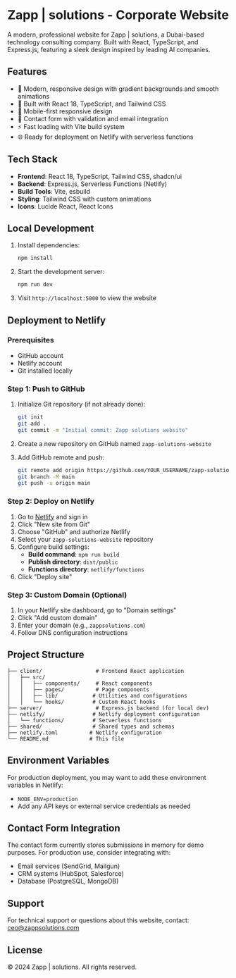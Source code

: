 # Zapp | solutions - Corporate Website

A modern, professional website for Zapp | solutions, a Dubai-based technology consulting company. Built with React, TypeScript, and Express.js, featuring a sleek design inspired by leading AI companies.

## Features

- 🎨 Modern, responsive design with gradient backgrounds and smooth animations
- 🚀 Built with React 18, TypeScript, and Tailwind CSS
- 📱 Mobile-first responsive design
- 📧 Contact form with validation and email integration
- ⚡ Fast loading with Vite build system
- 🌐 Ready for deployment on Netlify with serverless functions

## Tech Stack

- **Frontend**: React 18, TypeScript, Tailwind CSS, shadcn/ui
- **Backend**: Express.js, Serverless Functions (Netlify)
- **Build Tools**: Vite, esbuild
- **Styling**: Tailwind CSS with custom animations
- **Icons**: Lucide React, React Icons

## Local Development

1. Install dependencies:
   ```bash
   npm install
   ```

2. Start the development server:
   ```bash
   npm run dev
   ```

3. Visit `http://localhost:5000` to view the website

## Deployment to Netlify

### Prerequisites
- GitHub account
- Netlify account
- Git installed locally

### Step 1: Push to GitHub

1. Initialize Git repository (if not already done):
   ```bash
   git init
   git add .
   git commit -m "Initial commit: Zapp solutions website"
   ```

2. Create a new repository on GitHub named `zapp-solutions-website`

3. Add GitHub remote and push:
   ```bash
   git remote add origin https://github.com/YOUR_USERNAME/zapp-solutions-website.git
   git branch -M main
   git push -u origin main
   ```

### Step 2: Deploy on Netlify

1. Go to [Netlify](https://www.netlify.com/) and sign in
2. Click "New site from Git"
3. Choose "GitHub" and authorize Netlify
4. Select your `zapp-solutions-website` repository
5. Configure build settings:
   - **Build command**: `npm run build`
   - **Publish directory**: `dist/public`
   - **Functions directory**: `netlify/functions`
6. Click "Deploy site"

### Step 3: Custom Domain (Optional)

1. In your Netlify site dashboard, go to "Domain settings"
2. Click "Add custom domain"
3. Enter your domain (e.g., `zappsolutions.com`)
4. Follow DNS configuration instructions

## Project Structure

```
├── client/                 # Frontend React application
│   ├── src/
│   │   ├── components/     # React components
│   │   ├── pages/          # Page components
│   │   ├── lib/           # Utilities and configurations
│   │   └── hooks/         # Custom React hooks
├── server/                 # Express.js backend (for local dev)
├── netlify/               # Netlify deployment configuration
│   └── functions/         # Serverless functions
├── shared/                # Shared types and schemas
├── netlify.toml          # Netlify configuration
└── README.md             # This file
```

## Environment Variables

For production deployment, you may want to add these environment variables in Netlify:

- `NODE_ENV=production`
- Add any API keys or external service credentials as needed

## Contact Form Integration

The contact form currently stores submissions in memory for demo purposes. For production use, consider integrating with:

- Email services (SendGrid, Mailgun)
- CRM systems (HubSpot, Salesforce)
- Database (PostgreSQL, MongoDB)

## Support

For technical support or questions about this website, contact: ceo@zappsolutions.com

## License

© 2024 Zapp | solutions. All rights reserved.